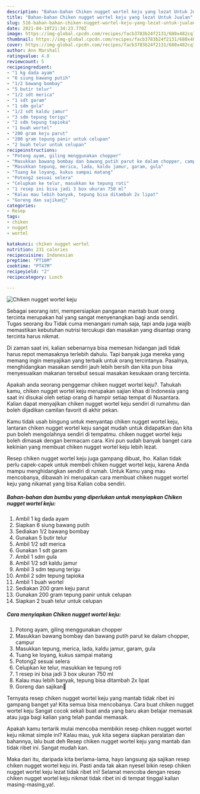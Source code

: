 ```yaml
---
description: "Bahan-bahan Chiken nugget wortel keju yang lezat Untuk Jualan"
title: "Bahan-bahan Chiken nugget wortel keju yang lezat Untuk Jualan"
slug: 516-bahan-bahan-chiken-nugget-wortel-keju-yang-lezat-untuk-jualan
date: 2021-04-10T21:34:23.770Z
image: https://img-global.cpcdn.com/recipes/facb3783b24f2131/680x482cq70/chiken-nugget-wortel-keju-foto-resep-utama.jpg
thumbnail: https://img-global.cpcdn.com/recipes/facb3783b24f2131/680x482cq70/chiken-nugget-wortel-keju-foto-resep-utama.jpg
cover: https://img-global.cpcdn.com/recipes/facb3783b24f2131/680x482cq70/chiken-nugget-wortel-keju-foto-resep-utama.jpg
author: Ann Marshall
ratingvalue: 4.8
reviewcount: 5
recipeingredient:
- "1 kg dada ayam"
- "6 siung bawang putih"
- "1/2 bawang bombay"
- "5 butir telur"
- "1/2 sdt merica"
- "1 sdt garam"
- "1 sdm gula"
- "1/2 sdt kaldu jamur"
- "3 sdm tepung terigu"
- "2 sdm tepung tapioka"
- "1 buah wortel"
- "200 gram keju parut"
- "200 gram tepung panir untuk celupan"
- "2 buah telur untuk celupan"
recipeinstructions:
- "Potong ayam, giling menggunakan chopper"
- "Masukkan bawang bombay dan bawang putih parut ke dalam chopper, campur"
- "Masukkan tepung, merica, lada, kaldu jamur, garam, gula"
- "Tuang ke loyang, kukus sampai matang"
- "Potong2 sesuai selera"
- "Celupkan ke telur, masukkan ke tepung roti"
- "1 resep ini bisa jadi 3 box ukuran 750 ml"
- "Kalau mau lebih banyak, tepung bisa ditambah 2x lipat"
- "Goreng dan sajikan🧡"
categories:
- Resep
tags:
- chiken
- nugget
- wortel

katakunci: chiken nugget wortel 
nutrition: 231 calories
recipecuisine: Indonesian
preptime: "PT16M"
cooktime: "PT47M"
recipeyield: "2"
recipecategory: Lunch

---
```



![Chiken nugget wortel keju](https://img-global.cpcdn.com/recipes/facb3783b24f2131/680x482cq70/chiken-nugget-wortel-keju-foto-resep-utama.jpg)

Sebagai seorang istri, mempersiapkan panganan mantab buat orang tercinta merupakan hal yang sangat menyenangkan bagi anda sendiri. Tugas seorang ibu Tidak cuma menangani rumah saja, tapi anda juga wajib memastikan kebutuhan nutrisi tercukupi dan masakan yang disantap orang tercinta harus nikmat.

Di zaman  saat ini, kalian sebenarnya bisa memesan hidangan jadi tidak harus repot memasaknya terlebih dahulu. Tapi banyak juga mereka yang memang ingin menyajikan yang terbaik untuk orang tercintanya. Pasalnya, menghidangkan masakan sendiri jauh lebih bersih dan kita pun bisa menyesuaikan makanan tersebut sesuai masakan kesukaan orang tercinta. 



Apakah anda seorang penggemar chiken nugget wortel keju?. Tahukah kamu, chiken nugget wortel keju merupakan sajian khas di Indonesia yang saat ini disukai oleh setiap orang di hampir setiap tempat di Nusantara. Kalian dapat menyajikan chiken nugget wortel keju sendiri di rumahmu dan boleh dijadikan camilan favorit di akhir pekan.

Kamu tidak usah bingung untuk menyantap chiken nugget wortel keju, lantaran chiken nugget wortel keju sangat mudah untuk didapatkan dan kita pun boleh mengolahnya sendiri di tempatmu. chiken nugget wortel keju boleh dimasak dengan bermacam cara. Kini pun sudah banyak banget cara kekinian yang membuat chiken nugget wortel keju lebih lezat.

Resep chiken nugget wortel keju juga gampang dibuat, lho. Kalian tidak perlu capek-capek untuk membeli chiken nugget wortel keju, karena Anda mampu menghidangkan sendiri di rumah. Untuk Kamu yang mau mencobanya, dibawah ini merupakan cara membuat chiken nugget wortel keju yang nikamat yang bisa Kalian coba sendiri.

<!--inarticleads1-->

##### Bahan-bahan dan bumbu yang diperlukan untuk menyiapkan Chiken nugget wortel keju:

1. Ambil 1 kg dada ayam
1. Siapkan 6 siung bawang putih
1. Sediakan 1/2 bawang bombay
1. Gunakan 5 butir telur
1. Ambil 1/2 sdt merica
1. Gunakan 1 sdt garam
1. Ambil 1 sdm gula
1. Ambil 1/2 sdt kaldu jamur
1. Ambil 3 sdm tepung terigu
1. Ambil 2 sdm tepung tapioka
1. Ambil 1 buah wortel
1. Sediakan 200 gram keju parut
1. Gunakan 200 gram tepung panir untuk celupan
1. Siapkan 2 buah telur untuk celupan




<!--inarticleads2-->

##### Cara menyiapkan Chiken nugget wortel keju:

1. Potong ayam, giling menggunakan chopper
1. Masukkan bawang bombay dan bawang putih parut ke dalam chopper, campur
1. Masukkan tepung, merica, lada, kaldu jamur, garam, gula
1. Tuang ke loyang, kukus sampai matang
1. Potong2 sesuai selera
1. Celupkan ke telur, masukkan ke tepung roti
1. 1 resep ini bisa jadi 3 box ukuran 750 ml
1. Kalau mau lebih banyak, tepung bisa ditambah 2x lipat
1. Goreng dan sajikan🧡




Ternyata resep chiken nugget wortel keju yang mantab tidak ribet ini gampang banget ya! Kita semua bisa mencobanya. Cara buat chiken nugget wortel keju Sangat cocok sekali buat anda yang baru akan belajar memasak atau juga bagi kalian yang telah pandai memasak.

Apakah kamu tertarik mulai mencoba membikin resep chiken nugget wortel keju nikmat simple ini? Kalau mau, yuk kita segera siapkan peralatan dan bahannya, lalu buat deh Resep chiken nugget wortel keju yang mantab dan tidak ribet ini. Sangat mudah kan. 

Maka dari itu, daripada kita berlama-lama, hayo langsung aja sajikan resep chiken nugget wortel keju ini. Pasti anda tak akan nyesel bikin resep chiken nugget wortel keju lezat tidak ribet ini! Selamat mencoba dengan resep chiken nugget wortel keju nikmat tidak ribet ini di tempat tinggal kalian masing-masing,ya!.

